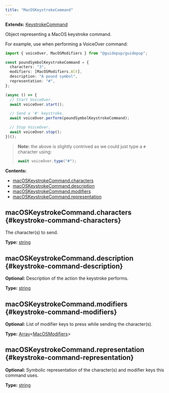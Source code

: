 ```yaml
---
title: "MacOSKeystrokeCommand"
---
```


**Extends:** [KeystrokeCommand]

Object representing a MacOS keystroke command.

For example, use when performing a VoiceOver command:

```ts
import { voiceOver, MacOSModifiers } from "@guidepup/guidepup";

const poundSymbolKeystrokeCommand = {
  characters: "3",
  modifiers: [MacOSModifiers.Alt],
  description: "A pound symbol",
  representation: "#",
};

(async () => {
  // Start VoiceOver.
  await voiceOver.start();

  // Send a '#' keystroke.
  await voiceOver.perform(poundSymbolKeystrokeCommand);

  // Stop VoiceOver.
  await voiceOver.stop();
})();
```

> **Note:** the above is slightly contrived as we could just type a `#` character using:
>
> ```ts
> await voiceOver.type("#");
> ```

**Contents:**

- [macOSKeystrokeCommand.characters](./class-macos-keystroke-command#keystroke-command-characters)
- [macOSKeystrokeCommand.description](./class-macos-keystroke-command#keystroke-command-description)
- [macOSKeystrokeCommand.modifiers](./class-macos-keystroke-command#keystroke-command-modifiers)
- [macOSKeystrokeCommand.representation](./class-macos-keystroke-command#keystroke-command-representation)

## macOSKeystrokeCommand.characters {#keystroke-command-characters}

The character(s) to send.

**Type:** [string]

## macOSKeystrokeCommand.description {#keystroke-command-description}

**Optional:** Description of the action the keystroke performs.

**Type:** [string]

## macOSKeystrokeCommand.modifiers {#keystroke-command-modifiers}

**Optional:** List of modifier keys to press while sending the character(s).

**Type:** [Array]&#60;[MacOSModifiers]&#62;

## macOSKeystrokeCommand.representation {#keystroke-command-representation}

**Optional:** Symbolic representation of the character(s) and modifier keys this command uses.

**Type:** [string]

[keystrokecommand]: ./class-keystroke-command "KeystrokeCommand"
[macosmodifiers]: ./class-macos-modifiers "MacOSModifiers"
[array]: https://developer.mozilla.org/en-US/docs/Web/JavaScript/Reference/Global_Objects/Array "Array"
[string]: https://developer.mozilla.org/en-US/docs/Web/JavaScript/Reference/Global_Objects/String "string"
